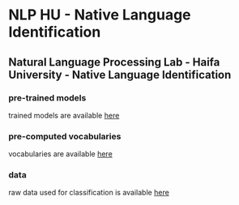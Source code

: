 # NLP HU - Native Language Identification
## Natural Language Processing Lab - Haifa University - Native Language Identification
### pre-trained models
trained models are available [here](https://drive.google.com/open?id=1PFvy3NKD0Nc3V1LV1G_HZhWg3vCUZTCZ)
### pre-computed vocabularies
vocabularies are available [here](https://drive.google.com/open?id=1Dq1HrPnJX1LvXuCc-3FjV5uGRInkpHwO)
### data
raw data used for classification is available [here](https://drive.google.com/drive/folders/125RAHvCIHBR-jAUnIhqzWhdxh0mQ_fcv)
